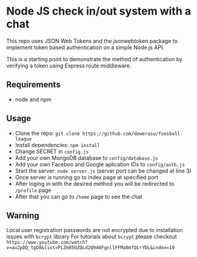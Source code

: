 # Node JS check in/out system with a chat

This repo uses JSON Web Tokens and the jsonwebtoken package to implement token based authentication on a simple Node.js API.

This is a starting point to demonstrate the method of authentication by verifying a token using Express route middleware.

## Requirements

* node and npm

## Usage

* Clone the repo: `git clone https://github.com/dowerasu/foosball-league`
* Install dependencies: `npm install`
* Change SECRET in `config.js`
* Add your own MongoDB database to `config/database.js`
* Add your own Faceboo and Google aplication IDs to `config/auth.js`
* Start the server: `node server.js` (server port can be changed at line 3)
* Once server is running go to index page at specified port
* After loging in with the desired method you will be redirected to `/profile` page
* After that you can go to `/home` page to see the chat

## Warning

Local user registration passwords are not encrypted due to installation issues with `bcrypt` library
For tutorials about `bcrypt` please checkout `https://www.youtube.com/watch?v=au2pDQ_tgD8&list=PLZm85UZQLd2Q946FgnllFFMa0mfQLrYDL&index=10`
